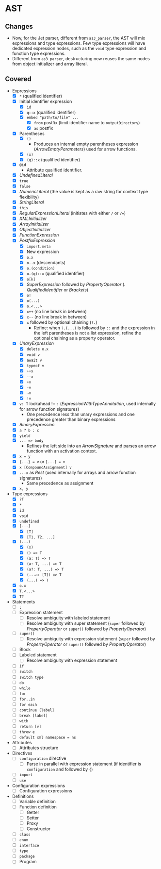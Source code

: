 # AST

## Changes

* Now, for the Jet parser, different from `as3_parser`, the AST will mix expressions and type expressions. Few type expressions will have dedicated expression nodes, such as the `void` type expression and function type expressions.
* Different from `as3_parser`, destructuring now reuses the same nodes from object initializer and array literal.

## Covered

* Expressions
  * [x] `*` (qualified identifier)
  * [x] Initial identifier expression
    * [x] `id`
    * [x] `q::x` (qualified identifier)
    * [x] `embed "path/to/file" ...`
      * [x] `from` postfix (limit identifier name to `outputDirectory`)
      * [x] `as` postfix
  * [x] Parentheses
    * [x] `()`
      * Produces an internal empty parentheses expression (*ArrowEmptyParameters*) used for arrow functions.
    * [x] `(x)`
    * [x] `(q)::x` (qualified identifier)
  * [x] `@id`
    * Attribute qualified identifier.
  * [x] *UndefinedLiteral*
  * [x] `true`
  * [x] `false`
  * [x] *NumericLiteral* (the value is kept as a raw string for context type flexibility)
  * [x] *StringLiteral*
  * [x] `this`
  * [x] *RegularExpressionLiteral* (initiates with either `/` or `/=`)
  * [x] *XMLInitializer*
  * [x] *ArrayInitializer*
  * [x] *ObjectInitializer*
  * [x] *FunctionExpression*
  * [x] *PostfixExpression*
    * [x] `import.meta`
    * [x] New expression
    * [x] `o.x`
    * [x] `o..x` (descendants)
    * [x] `o.(condition)`
    * [x] `o.(q)::x` (qualified identifier)
    * [x] `o[k]`
    * [x] *SuperExpression* followed by *PropertyOperator* (**.** *QualifiedIdentifier* or *Brackets*)
    * [x] `o!`
    * [x] `o(...)`
    * [x] `o.<...>`
    * [x] `x++` (no line break in between)
    * [x] `x--` (no line break in between)
    * [x] `x` followed by optional chaining (`?.`)
      * Refine: when `?.(...)` is followed by `::` and the expression in the left parentheses is not a list expression, refine the optional chaining as a property operator.
  * [x] *UnaryExpression*
    * [x] `delete o.x`
    * [x] `void v`
    * [x] `await v`
    * [x] `typeof v`
    * [x] `++x`
    * [x] `--x`
    * [x] `+v`
    * [x] `-v`
    * [x] `~v`
    * [x] `!v`
  * [x] `v: T` lookahead != `:` (*ExpressionWithTypeAnnotation*, used internally for arrow function signatures)
    * One precedence less than unary expressions and one precedence greater than binary expressions
  * [x] *BinaryExpression*
  * [x] `a ? b : c`
  * [x] `yield`
  * [x] `... => body`
    * Refines the left side into an *ArrowSignature* and parses an arrow function with an activation context.
  * [x] `x = y`
  * [x] `{...} = v` or `[...] = v`
  * [x] `x [CompoundAssignment] v`
  * [x] `...x` as *Rest* (used internally for arrays and arrow function signatures)
    * Same precedence as assignment
  * [x] `x, y`
* Type expressions
  * [x] `?T`
  * [x] `*`
  * [x] `id`
  * [x] `void`
  * [x] `undefined`
  * [x] `[...]`
    * [x] `[T]`
    * [x] `[T1, T2, ...]`
  * [x] `(...)`
    * [x] `(x)`
    * [x] `() => T`
    * [x] `(a: T) => T`
    * [x] `(a: T, ...) => T`
    * [x] `(a?: T, ...) => T`
    * [x] `(...a: [T]) => T`
    * [x] `(...) => T`
  * [x] `o.x`
  * [x] `T.<...>`
  * [x] `T?`
* Statements
  * [ ] `;`
  * [ ] Expression statement
    * [ ] Resolve ambiguity with labeled statement
    * [ ] Resolve ambiguity with super statement (`super` followed by *PropertyOperator* or `super()` followed by *PropertyOperator*)
  * [ ] `super()`
    * [ ] Resolve ambiguity with expression statement (`super` followed by *PropertyOperator* or `super()` followed by *PropertyOperator*)
  * [ ] Block
  * [ ] Labeled statement
    * [ ] Resolve ambiguity with expression statement
  * [ ] `if`
  * [ ] `switch`
  * [ ] `switch type`
  * [ ] `do`
  * [ ] `while`
  * [ ] `for`
  * [ ] `for..in`
  * [ ] `for each`
  * [ ] `continue [label]`
  * [ ] `break [label]`
  * [ ] `with`
  * [ ] `return [v]`
  * [ ] `throw e`
  * [ ] `default xml namespace = ns`
* Attributes
  * [ ] Attributes structure
* Directives
  * [ ] `configuration` directive
    * [ ] Parse in parallel with expression statement (if identifier is `configuration` and followed by `{`)
  * [ ] `import`
  * [ ] `use`
* Configuration expressions
  * [ ] Configuration expressions
* Definitions
  * [ ] Variable definition
  * [ ] Function definition
    * [ ] Getter
    * [ ] Setter
    * [ ] Proxy
    * [ ] Constructor
  * [ ] `class`
  * [ ] `enum`
  * [ ] `interface`
  * [ ] `type`
  * [ ] `package`
  * [ ] Program